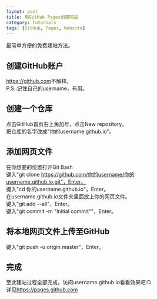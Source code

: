 ```yaml
---
layout: post
title: 用GitHub Pages创建网站
category: Tutorials
tags: [GitHub, Pages, Website]
---
```


最简单方便的免费建站方法。

## 创建GitHub账户
<https://github.com>不解释。    
P.S.:记住自己的username，有用。    

## 创建一个仓库
点击GitHub首页右上角加号，点击New repository。    
把仓库的名字改成"你的username.github.io"。    

## 添加网页文件
在你想要的位置打开Git Bash    
键入"git clone https://github.com/你的username/你的username.github.io.git"，Enter。    
键入"cd 你的username.github.io"，Enter。    
在username.github.io文件夹里面放上你的网页文件。    
键入"git add --all"，Enter。    
键入"git commit -m "Initial commit""，Enter。    

## 将本地网页文件上传至GitHub
键入"git push -u origin master"，Enter。    

## 完成
至此建站过程全部完成，访问username.github.io看看效果吧:D    
详见<https://pages.github.com>

